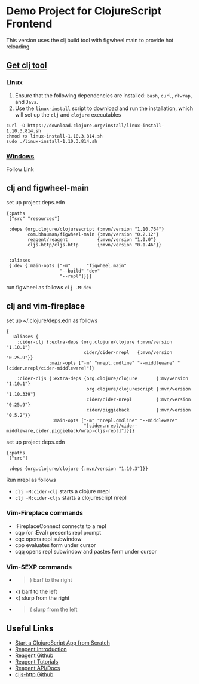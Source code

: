 # Demo Project for ClojureScript Frontend
This version uses the clj build tool with figwheel main to provide hot reloading.

## [Get clj tool](https://clojure.org/guides/getting_started)
### Linux
1. Ensure that the following dependencies are installed: `bash`, `curl`, `rlwrap`, and `Java`.
2. Use the `linux-install` script to download and run the installation, which will set up the `clj` and `clojure` executables
```
curl -O https://download.clojure.org/install/linux-install-1.10.3.814.sh
chmod +x linux-install-1.10.3.814.sh
sudo ./linux-install-1.10.3.814.sh
```

### [Windows](https://github.com/clojure/tools.deps.alpha/wiki/clj-on-Windows)
Follow Link

## clj and figwheel-main
set up project deps.edn
```
{:paths
 ["src" "resources"]
 
 :deps {org.clojure/clojurescript {:mvn/version "1.10.764"}
        com.bhauman/figwheel-main {:mvn/version "0.2.12"}
        reagent/reagent           {:mvn/version "1.0.0"}
        cljs-http/cljs-http       {:mvn/version "0.1.46"}}


 :aliases
 {:dev {:main-opts ["-m"      "figwheel.main"
                    "--build" "dev"
                    "--repl"]}}}
```

run figwheel as follows
`clj -M:dev`

## clj and vim-fireplace
set up ~/.clojure/deps.edn as follows
```
{
  :aliases {
    :cider-clj {:extra-deps {org.clojure/clojure {:mvn/version "1.10.1"}
                             cider/cider-nrepl   {:mvn/version "0.25.9"}}
                :main-opts ["-m" "nrepl.cmdline" "--middleware" "[cider.nrepl/cider-middleware]"]}
    
    :cider-cljs {:extra-deps {org.clojure/clojure       {:mv/version "1.10.1"}
                              org.clojure/clojurescript {:mvn/version "1.10.339"}
                              cider/cider-nrepl         {:mvn/version "0.25.9"}
                              cider/piggieback          {:mvn/version "0.5.2"}}
                 :main-opts ["-m" "nrepl.cmdline" "--middleware"
                             "[cider.nrepl/cider-middleware,cider.piggieback/wrap-cljs-repl]"]}}}

```

set up project deps.edn
```
{:paths
 ["src"]
 
 :deps {org.clojure/clojure {:mvn/version "1.10.3"}}}
```

Run nrepl as follows
- `clj -M:cider-clj` starts a clojure nrepl
- `clj -M:cider-cljs` starts a clojurescript nrepl

### Vim-Fireplace commands
- :FireplaceConnect connects to a repl
- cqp (or :Eval) presents repl prompt
- cqc opens repl subwindow
- cpp evaluates form under cursor
- cqq opens repl subwindow and pastes form under cursor

### Vim-SEXP commands
- >) barf to the right
- <( barf to the left
- <) slurp from the right
- >( slurp from the left

## Useful Links

- [Start a ClojureScript App from Scratch](https://betweentwoparens.com/start-a-clojurescript-app-from-scratch)
- [Reagent Introduction](https://reagent-project.github.io/index.html)
- [Reagent Github](https://github.com/reagent-project/reagent/tree/v1.0.0)
- [Reagent Tutorials](https://cljdoc.org/d/reagent/reagent/1.0.0/doc/documentation-index)
- [Reagent API/Docs](https://reagent-project.github.io/docs/master/index.html)
- [cljs-http Github](https://github.com/r0man/cljs-http)


